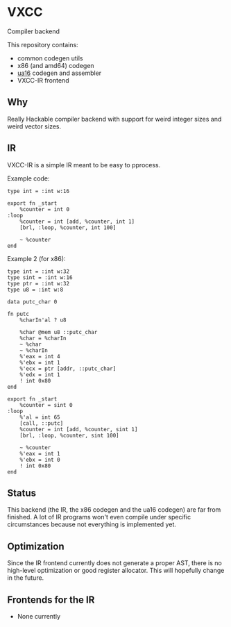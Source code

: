 # VXCC
Compiler backend

This repository contains:
- common codegen utils
- x86 (and amd64) codegen
- [ua16](https://github.com/alex-s168/ua16) codegen and assembler
- VXCC-IR frontend

## Why
Really Hackable compiler backend with support for weird integer sizes and weird vector sizes.

## IR
VXCC-IR is a simple IR meant to be easy to pprocess.

Example code:
```
type int = :int w:16

export fn _start
    %counter = int 0
:loop
    %counter = int [add, %counter, int 1]
    [brl, :loop, %counter, int 100]
    
    ~ %counter
end
```
Example 2 (for x86):
```
type int = :int w:32
type sint = :int w:16
type ptr = :int w:32
type u8 = :int w:8

data putc_char 0

fn putc
    %charIn'al ? u8

    %char @mem u8 ::putc_char
    %char = %charIn
    ~ %char
    ~ %charIn
    %'eax = int 4
    %'ebx = int 1
    %'ecx = ptr [addr, ::putc_char]
    %'edx = int 1
    ! int 0x80
end

export fn _start
    %counter = sint 0
:loop
    %'al = int 65
    [call, ::putc]
    %counter = int [add, %counter, sint 1]
    [brl, :loop, %counter, sint 100]
    
    ~ %counter
    %'eax = int 1
    %'ebx = int 0
    ! int 0x80
end
```

## Status
This backend (the IR, the x86 codegen and the ua16 codegen) are far from finished.
A lot of IR programs won't even compile under specific circumstances
because not everything is implemented yet.

## Optimization
Since the IR frontend currently does not generate a proper AST,
there is no high-level optimization or good register allocator.
This will hopefully change in the future.

## Frontends for the IR
- None currently